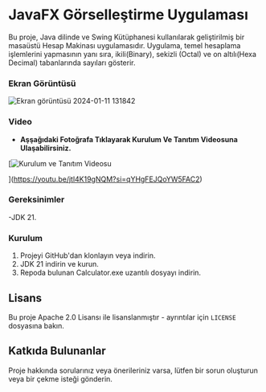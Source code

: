 # JavaFX Görselleştirme Uygulaması

Bu proje, Java dilinde ve Swing Kütüphanesi kullanılarak geliştirilmiş bir masaüstü Hesap Makinası uygulamasıdır. Uygulama, temel hesaplama işlemlerini yapmasının yanı sıra,
ikili(Binary), sekizli (Octal) ve on altılı(Hexa Decimal) tabanlarında sayıları gösterir.

### Ekran Görüntüsü
![Ekran görüntüsü 2024-01-11 131842](https://github.com/Soresta/Calculator_App_With_Java_Swing/assets/112137968/94d18f54-2ce0-4fc6-8314-4407f12738c0)

### Video
- **Aşşağıdaki Fotoğrafa Tıklayarak Kurulum Ve Tanıtım Videosuna Ulaşabilirsiniz.**

[![Kurulum ve Tanıtım Videosu](https://github.com/Soresta/Calculator_App_With_Java_Swing/assets/112137968/dd5d7f51-de69-499c-b1a4-9cca84ff8ae1)

](https://youtu.be/jtl4K19gNQM?si=qYHgFEJQoYW5FAC2)

### Gereksinimler
-JDK 21.

### Kurulum

1. Projeyi GitHub'dan klonlayın veya indirin.
2. JDK 21 indirin ve kurun.
3. Repoda bulunan Calculator.exe uzantılı dosyayı indirin.

## Lisans

Bu proje Apache 2.0 Lisansı ile lisanslanmıştır - ayrıntılar için `LICENSE` dosyasına bakın.

## Katkıda Bulunanlar

Proje hakkında sorularınız veya önerileriniz varsa, lütfen bir sorun oluşturun veya bir çekme isteği gönderin.
